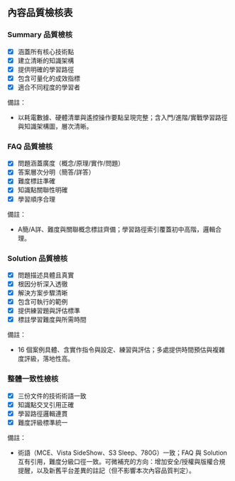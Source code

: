 ## 內容品質檢核表

### Summary 品質檢核
- [x] 涵蓋所有核心技術點
- [x] 建立清晰的知識架構
- [x] 提供明確的學習路徑
- [x] 包含可量化的成效指標
- [x] 適合不同程度的學習者

備註：
- 以耗電數據、硬體清單與遙控操作要點呈現完整；含入門/進階/實戰學習路徑與知識架構圖，層次清晰。

### FAQ 品質檢核
- [x] 問題涵蓋廣度（概念/原理/實作/問題）
- [x] 答案層次分明（簡答/詳答）
- [x] 難度標註準確
- [x] 知識點關聯性明確
- [x] 學習順序合理

備註：
- A簡/A詳、難度與關聯概念標註齊備；學習路徑索引覆蓋初中高階，邏輯合理。

### Solution 品質檢核
- [x] 問題描述具體且真實
- [x] 根因分析深入透徹
- [x] 解決方案步驟清晰
- [x] 包含可執行的範例
- [x] 提供練習題與評估標準
- [x] 標註學習難度與所需時間

備註：
- 16 個案例具體、含實作指令與設定、練習與評估；多處提供時間預估與複雜度評級，落地性高。

### 整體一致性檢核
- [x] 三份文件的技術術語一致
- [x] 知識點交叉引用正確
- [x] 學習路徑邏輯連貫
- [x] 難度評級標準統一

備註：
- 術語（MCE、Vista SideShow、S3 Sleep、780G）一致；FAQ 與 Solution 互有引用，難度分級口徑一致。可微補充的方向：增加安全/授權與版權合規提醒，以及新舊平台差異的註記（但不影響本次內容品質判定）。